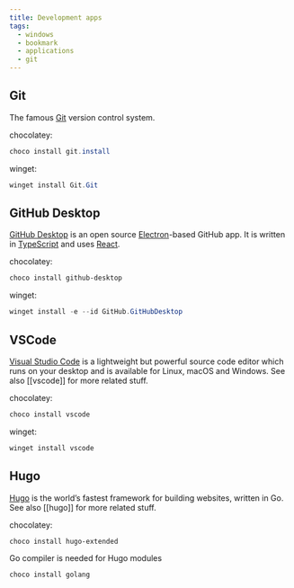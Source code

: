 ```yaml
---
title: Development apps
tags:
  - windows
  - bookmark
  - applications
  - git
---
```


## Git

The famous [Git](https://git-scm.com/) version control system.

chocolatey:

```powershell
choco install git.install
```

winget:

```powershell
winget install Git.Git
```

## GitHub Desktop

[GitHub Desktop](https://desktop.github.com/) is an open source [Electron](https://www.electronjs.org/)-based GitHub app. It is written in [TypeScript](https://www.typescriptlang.org) and uses [React](https://reactjs.org/).

chocolatey:

```powershell
choco install github-desktop
```

winget:

```powershell
winget install -e --id GitHub.GitHubDesktop
```

## VSCode

[Visual Studio Code](https://code.visualstudio.com) is a lightweight but powerful source code editor which runs on your desktop and is available for Linux, macOS and Windows. See also [[vscode]] for more related stuff.

chocolatey:

```powershell
choco install vscode
```

winget:

```powershell
winget install vscode
```

## Hugo

[Hugo](https://gohugo.io/) is the world’s fastest framework for building websites, written in Go. See also [[hugo]] for more related stuff.

chocolatey:

```powershell
choco install hugo-extended
```

Go compiler is needed for Hugo modules

```powershell
choco install golang
```
